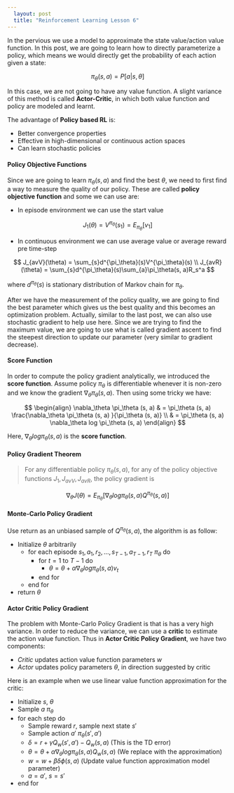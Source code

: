 ```yaml
---
  layout: post
  title: "Reinforcement Learning Lesson 6"
---
```

In the pervious we use a model to approximate the state value/action value function. In this post, we are going to learn how to directly parameterize a policy, which means we would directly get the probability of each action given a state:

$$
\pi_{\theta}(s ,a) = P[a|s, \theta]
$$

In this case, we are not going to have any value function. A slight variance of this method is called **Actor-Critic**, in which both value function and policy are modeled and learnt.

The advantage of **Policy based RL** is:
* Better convergence properties
* Effective in high-dimensional or continuous action spaces
* Can learn stochastic policies

#### Policy Objective Functions
Since we are going to learn $\pi_\theta (s, a)$ and find the best $\theta$, we need to first find a way to measure the quality of our policy. These are called **policy objective function** and some we can use are:
* In episode environment we can use the start value

$$
J_1(\theta) = V^{\pi_\theta}(s_1) = E_{\pi_\theta}[v_1]
$$

* In continuous environment we can use average value or average reward pre time-step

$$
J_{avV}(\theta) = \sum_{s}d^{\pi_\theta}(s)V^{\pi_\theta}(s) \\
J_{avR}(\theta) = \sum_{s}d^{\pi_\theta}(s)\sum_{a}\pi_\theta(s, a)R_s^a
$$

where $d^{\pi_\theta}(s)$ is stationary distribution of Markov chain for $\pi_\theta$.

After we have the measurement of the policy quality, we are going to find the best parameter which gives us the best quality and this becomes an optimization problem. Actually, similar to the last post, we can also use stochastic gradient to help use here. Since we are trying to find the maximum value, we are going to use what is called gradient ascent to find the steepest direction to update our parameter (very similar to gradient decrease).

#### Score Function
In order to compute the policy gradient analytically, we introduced the **score function**. Assume policy $\pi_{\theta}$ is differentiable whenever it is non-zero and we know the gradient $\nabla_\theta \pi_\theta (s, a)$. Then using some tricky we have:

$$
\begin{align}
\nabla_\theta \pi_\theta (s, a) & = \pi_\theta (s, a) \frac{\nabla_\theta \pi_\theta (s, a) }{\pi_\theta (s, a)} \\
& = \pi_\theta (s, a) \nabla_\theta log \pi_\theta (s, a)
\end{align}
$$

Here, $\nabla_\theta log \pi_\theta (s, a)$ is the **score function**.

#### Policy Gradient Theorem
> For any differentiable policy $\pi_\theta (s, a)$, for any of the policy objective functions $J_1, J_{avV}, J_{avR}$, the policy gradient is

$$
\nabla_\theta J(\theta) = E_{\pi_\theta}[\nabla_\theta log \pi_\theta (s, a) Q^{\pi_\theta} (s, a)]
$$

#### Monte-Carlo Policy Gradient
Use return as an unbiased sample of $Q^{\pi_\theta} (s, a)$, the algorithm is as follow:
* Initialize $\theta$ arbitrarily
  - for each episode ${s_1, a_1, r_2, ..., s_{T-1}, a_{T-1}, r_T} ~ \pi_\theta$ do
    - for $t = 1$ to $T - 1$ do
      - $\theta = \theta + \alpha \nabla_\theta log \pi_\theta (s, a) v_t$
    - end for
  - end for
* return $\theta$

#### Actor Critic Policy Gradient
The problem with Monte-Carlo Policy Gradient is that is has a very high variance. In order to reduce the variance, we can use a **critic** to estimate the action value function. Thus in **Actor Critic Policy Gradient**, we have two components:
* *Critic* updates action value function parameters $w$
* *Actor* updates policy parameters $\theta$, in direction suggested by critic

Here is an example when we use linear value function approximation for the critic:
* Initialize $s$, $\theta$
* Sample $a ~ \pi_\theta$
* for each step do
  - Sample reward $r$, sample next state $s'$
  - Sample action $a' ~ \pi_\theta (s', a')$
  - $\delta = r + \gamma Q_w(s', a') - Q_w(s, a)$ (This is the TD error)
  - $\theta = \theta + \alpha \nabla_\theta log \pi_\theta (s, a) Q_w(s, a)$ (We replace with the approximation)
  - $w = w + \beta \delta \phi(s, a)$ (Update value function approximation model parameter)
  - $a = a'$, $s = s'$
* end for
